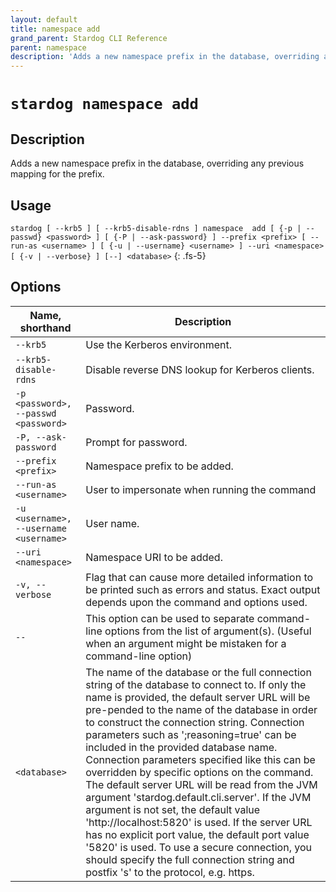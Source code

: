 ```yaml
---
layout: default
title: namespace add
grand_parent: Stardog CLI Reference
parent: namespace
description: 'Adds a new namespace prefix in the database, overriding any previous mapping for the prefix.'
---
```


#  `stardog namespace add` 
## Description
Adds a new namespace prefix in the database, overriding any previous mapping for the prefix.<br>
## Usage
`stardog [ --krb5 ] [ --krb5-disable-rdns ] namespace  add [ {-p | --passwd} <password> ] [ {-P | --ask-password} ] --prefix <prefix> [ --run-as <username> ] [ {-u | --username} <username> ] --uri <namespace> [ {-v | --verbose} ] [--] <database>`
{: .fs-5}
## Options

Name, shorthand | Description 
---|---
`--krb5` | Use the Kerberos environment.
`--krb5-disable-rdns` | Disable reverse DNS lookup for Kerberos clients.
`-p <password>, --passwd <password>` | Password.
`-P, --ask-password` | Prompt for password.
`--prefix <prefix>` | Namespace prefix to be added.
`--run-as <username>` | User to impersonate when running the command
`-u <username>, --username <username>` | User name.
`--uri <namespace>` | Namespace URI to be added.
`-v, --verbose` | Flag that can cause more detailed information to be printed such as errors and status. Exact output depends upon the command and options used.
`--` | This option can be used to separate command-line options from the list of argument(s). (Useful when an argument might be mistaken for a command-line option)
`<database>` | The name of the database or the full connection string of the database to connect to. If only the name is provided, the default server URL will be pre-pended to the name of the database in order to construct the connection string. Connection parameters such as ';reasoning=true' can be included in the provided database name. Connection parameters specified like this can be overridden by specific options on the command. The default server URL will be read from the JVM argument 'stardog.default.cli.server'. If the JVM argument is not set, the default value 'http://localhost:5820' is used. If the server URL has no explicit port value, the default port value '5820' is used.  To use a secure connection, you should specify the full connection string and postfix 's' to the protocol, e.g. https.

